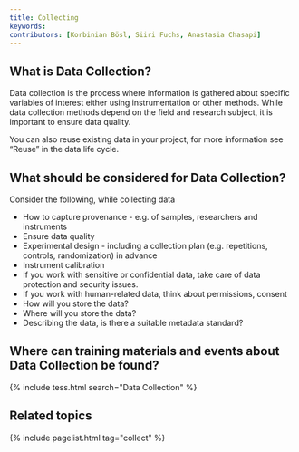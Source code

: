 ```yaml
---
title: Collecting
keywords:
contributors: [Korbinian Bösl, Siiri Fuchs, Anastasia Chasapi]
---
```


## What is Data Collection?

Data collection is the process where information is gathered about specific variables of interest either using instrumentation or other methods. While data collection methods depend on the field and research subject, it is important to ensure data quality.

You can also reuse existing data in your project, for more information see “Reuse” in the data life cycle.

<!-- ## Why is Data Collection important?
missing content -->

## What should be considered for Data Collection?

Consider the following, while collecting data

* How to capture provenance - e.g. of samples, researchers and instruments
* Ensure data quality
* Experimental design - including a collection plan (e.g. repetitions, controls, randomization) in advance
* Instrument calibration
* If you work with sensitive or confidential data, take care of data protection and security issues.
* If you work with human-related data, think about permissions, consent
* How will you store the data?
* Where will you store the data?
* Describing the data, is there a suitable metadata standard?


## Where can training materials and events about Data Collection be found?

{% include tess.html search="Data Collection" %}

## Related topics

{% include pagelist.html tag="collect" %}


<!-- * Managing files and file naming
* Data quality


## External links -->
